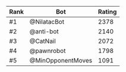 Rank|Bot|Rating
---|---|---
#1|@NilatacBot|2378
#2|@anti-bot|2140
#3|@CatNail|2072
#4|@pawnrobot|1798
#5|@MinOpponentMoves|1091
